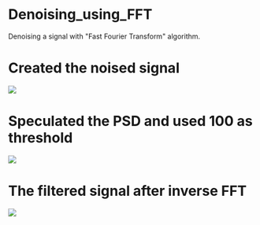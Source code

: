 # Denoising_using_FFT
Denoising a signal with "Fast Fourier Transform" algorithm.

# Created the noised signal
![](Images/Screenshot(140))

# Speculated the PSD and used 100 as threshold
![](Images/Screenshot(141))

# The filtered signal after inverse FFT 
![](Images/Screenshot(142))
